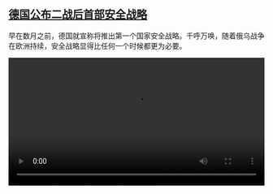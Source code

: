 <!--1686745025000-->
[德国公布二战后首部安全战略](https://www.dw.com/zh/%E5%BE%B7%E5%9B%BD%E5%85%AC%E5%B8%83%E4%BA%8C%E6%88%98%E5%90%8E%E9%A6%96%E9%83%A8%E5%AE%89%E5%85%A8%E6%88%98%E7%95%A5/a-65912010)
------

<p>早在数月之前，德国就宣称将推出第一个国家安全战略。千呼万唤，随着俄乌战争在欧洲持续，安全战略显得比任何一个时候都更为必要。</small></p><video src="https://tvdownloaddw-a.akamaihd.net/dwtv_video/flv/vdt_zh/2023/bchi230614_001_sicherheit_01r_AVC_1280x720.mp4" controls style="width:100%"></video>
